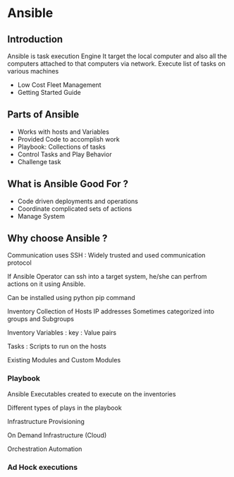 # Ansible 
## Introduction 
Ansible is task execution Engine
It target the local computer and also all the computers attached to that computers via network.
Execute list of tasks on various machines 
 - Low Cost Fleet Management 
 - Getting Started Guide 
## Parts of Ansible
 - Works with hosts and Variables 
 - Provided Code to accomplish work 
 - Playbook: Collections of tasks 
 - Control Tasks and Play Behavior 
 - Challenge task 
## What is Ansible Good For ? 
 - Code driven deployments and operations 
 - Coordinate complicated sets of actions 
 - Manage System 
## Why choose Ansible ? 

Communication uses SSH : 
Widely trusted and used communication protocol 

If Ansible Operator can ssh into a target system, he/she can perfrom actions on it using Ansible.

Can be installed using python pip command 

Inventory 
Collection of Hosts IP addresses 
Sometimes categorized into groups and Subgroups 

Inventory Variables : 
key : Value pairs 

Tasks : Scripts to run on the hosts 

Existing Modules and Custom Modules 

### Playbook 
Ansible Executables 
created to execute on the inventories 

Different types of plays in the playbook

Infrastructure Provisioning 

On Demand Infrastructure (Cloud)

Orchestration Automation

### Ad Hock executions 

